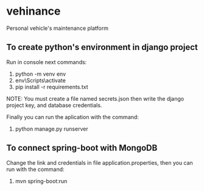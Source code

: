 # vehinance
Personal vehicle's maintenance platform

## To create python's environment in django project
Run in console next commands: 
1. python -m venv env
2. env\Scripts\activate
3. pip install -r requirements.txt

NOTE: You must create a file named secrets.json then write the django project key, and database credentials.

Finally you can run the aplication with the command:
1. python manage.py runserver

## To connect spring-boot with MongoDB
Change the link and credentials in file application.properties, then you can run with the command:
1. mvn spring-boot:run
